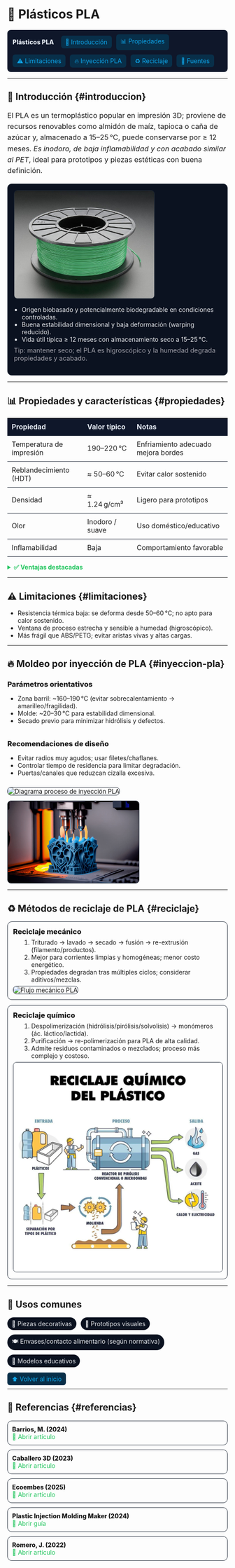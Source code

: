 # 🧃 Plásticos PLA

<!-- Barra de navegación interna -->
<p style="display:flex; gap:10px; flex-wrap:wrap; align-items:center; background:#0f172a; padding:10px 12px; border-radius:8px;">
  <span style="color:#e2e8f0; font-weight:800; margin-right:6px;">Plásticos PLA</span>
  <a href="#introduccion" style="text-decoration:none; color:#0ea5e9; background:#082f49; padding:6px 10px; border-radius:6px;">🏁 Introducción</a>
  <a href="#propiedades" style="text-decoration:none; color:#0ea5e9; background:#082f49; padding:6px 10px; border-radius:6px;">📊 Propiedades</a>
  <a href="#limitaciones" style="text-decoration:none; color:#0ea5e9; background:#082f49; padding:6px 10px; border-radius:6px;">⚠️ Limitaciones</a>
  <a href="#inyeccion-pla" style="text-decoration:none; color:#0ea5e9; background:#082f49; padding:6px 10px; border-radius:6px;">🔥 Inyección PLA</a>
  <a href="#reciclaje" style="text-decoration:none; color:#0ea5e9; background:#082f49; padding:6px 10px; border-radius:6px;">♻️ Reciclaje</a>
  <a href="#referencias" style="text-decoration:none; color:#0ea5e9; background:#082f49; padding:6px 10px; border-radius:6px;">🔗 Fuentes</a>
</p>

---

## 🏁 Introducción {#introduccion}

<p style="font-size:1.02rem; line-height:1.55;">
El PLA es un termoplástico popular en impresión 3D; proviene de recursos renovables como almidón de maíz, tapioca o caña de azúcar y, almacenado a 15–25 °C, puede conservarse por ≥ 12 meses. <em>Es inodoro, de baja inflamabilidad y con acabado similar al PET</em>, ideal para prototipos y piezas estéticas con buena definición. 
</p>

<!-- Hero con imagen y puntos clave -->
<div style="display:flex; gap:16px; flex-wrap:wrap; align-items:flex-start; background:#0b1220; border:1px solid #1f2937; padding:14px; border-radius:10px;">
  <img src="docs/recursos/imgs/Bobina%20de%20PLA.jpg" alt="Bobina de PLA" style="max-width:320px; border-radius:8px; border:1px solid #1f2937;">
  <div style="min-width:260px; flex:1;">
    <ul style="margin:0; padding-left:18px; color:#e5e7eb;">
      <li>Origen biobasado y potencialmente biodegradable en condiciones controladas.</li>
      <li>Buena estabilidad dimensional y baja deformación (warping reducido).</li>
      <li>Vida útil típica ≥ 12 meses con almacenamiento seco a 15–25 °C.</li>
    </ul>
    <p style="margin-top:8px; font-size:0.92rem; color:#a1a1aa;">
      Tip: mantener seco; el PLA es higroscópico y la humedad degrada propiedades y acabado.
    </p>
  </div>
</div>

---

## 📊 Propiedades y características {#propiedades}

<table style="width:100%; border-collapse:collapse; font-size:0.98rem;">
  <thead>
    <tr style="background:#0f172a; color:#e2e8f0;">
      <th style="text-align:left; padding:10px; border-bottom:1px solid #1f2937;">Propiedad</th>
      <th style="text-align:left; padding:10px; border-bottom:1px solid #1f2937;">Valor típico</th>
      <th style="text-align:left; padding:10px; border-bottom:1px solid #1f2937;">Notas</th>
    </tr>
  </thead>
  <tbody>
    <tr>
      <td style="padding:10px; border-bottom:1px solid #1f2937;">Temperatura de impresión</td>
      <td style="padding:10px; border-bottom:1px solid #1f2937;">190–220 °C</td>
      <td style="padding:10px; border-bottom:1px solid #1f2937;">Enfriamiento adecuado mejora bordes</td>
    </tr>
    <tr>
      <td style="padding:10px; border-bottom:1px solid #1f2937;">Reblandecimiento (HDT)</td>
      <td style="padding:10px; border-bottom:1px solid #1f2937;">≈ 50–60 °C</td>
      <td style="padding:10px; border-bottom:1px solid #1f2937;">Evitar calor sostenido</td>
    </tr>
    <tr>
      <td style="padding:10px; border-bottom:1px solid #1f2937;">Densidad</td>
      <td style="padding:10px; border-bottom:1px solid #1f2937;">≈ 1.24 g/cm³</td>
      <td style="padding:10px; border-bottom:1px solid #1f2937;">Ligero para prototipos</td>
    </tr>
    <tr>
      <td style="padding:10px; border-bottom:1px solid #1f2937;">Olor</td>
      <td style="padding:10px; border-bottom:1px solid #1f2937;">Inodoro / suave</td>
      <td style="padding:10px; border-bottom:1px solid #1f2937;">Uso doméstico/educativo</td>
    </tr>
    <tr>
      <td style="padding:10px; border-bottom:1px solid #1f2937;">Inflamabilidad</td>
      <td style="padding:10px; border-bottom:1px solid #1f2937;">Baja</td>
      <td style="padding:10px; border-bottom:1px solid #1f2937;">Comportamiento favorable</td>
    </tr>
  </tbody>
</table>

<details style="margin-top:10px;">
  <summary style="cursor:pointer; font-weight:700; color:#22c55e;">✅ Ventajas destacadas</summary>
  <ul style="margin-top:8px;">
    <li>Buena rigidez para prototipos con detalle.</li>
    <li>Transparencia/opacidad según formulación; buen brillo.</li>
    <li>Estabilidad dimensional; menor contracción entre capas.</li>
    <li>Puede ser apto para contacto alimentario si se cumplen requisitos.</li>
  </ul>
</details>

---

## ⚠️ Limitaciones {#limitaciones}

- Resistencia térmica baja: se deforma desde 50–60 °C; no apto para calor sostenido.  
- Ventana de proceso estrecha y sensible a humedad (higroscópico).  
- Más frágil que ABS/PETG; evitar aristas vivas y altas cargas.  

---

## 🔥 Moldeo por inyección de PLA {#inyeccion-pla}

<div style="display:flex; gap:14px; flex-wrap:wrap;">
  <div style="flex:1; min-width:260px;">
    <h3 style="margin:6px 0; font-weight:800;">Parámetros orientativos</h3>
    <ul>
      <li>Zona barril: ~160–190 °C (evitar sobrecalentamiento → amarilleo/fragilidad).</li>
      <li>Molde: ~20–30 °C para estabilidad dimensional.</li>
      <li>Secado previo para minimizar hidrólisis y defectos.</li>
    </ul>
  </div>
  <div style="flex:1; min-width:260px;">
    <h3 style="margin:6px 0; font-weight:800;">Recomendaciones de diseño</h3>
    <ul>
      <li>Evitar radios muy agudos; usar filetes/chaflanes.</li>
      <li>Controlar tiempo de residencia para limitar degradación.</li>
      <li>Puertas/canales que reduzcan cizalla excesiva.</li>
    </ul>
  </div>
</div>

<div style="margin-top:10px; display:flex; gap:12px; flex-wrap:wrap;">
  <img src="docs/recursos/imgs/diagrama%20de%20proceso%20de%20inyeccion%20PLA.webp" alt="Diagrama proceso de inyección PLA" style="max-width:300px; border:1px solid #1f2937; border-radius:8px;">
  <img src="docs/recursos/imgs/Pieza%20inyectada%20en%20PLA.png" alt="Pieza inyectada en PLA" style="max-width:300px; border:1px solid #1f2937; border-radius:8px;">
</div>

---

## ♻️ Métodos de reciclaje de PLA {#reciclaje}

<div style="display:grid; grid-template-columns:repeat(auto-fit,minmax(260px,1fr)); gap:12px;">
  <div style="border:1px solid #1f2937; border-radius:10px; padding:12px;">
    <h3 style="margin:0 0 6px; font-weight:800;">Reciclaje mecánico</h3>
    <ol style="margin:0 0 6px 18px;">
      <li>Triturado → lavado → secado → fusión → re-extrusión (filamento/productos).</li>
      <li>Mejor para corrientes limpias y homogéneas; menor costo energético.</li>
      <li>Propiedades degradan tras múltiples ciclos; considerar aditivos/mezclas.</li>
    </ol>
    <img src="docs/recursos/imgs/Flujo%20mecanico%20PLA.webp" alt="Flujo mecánico PLA" style="max-width:100%; border:1px solid #1f2937; border-radius:8px;">
  </div>
  <div style="border:1px solid #1f2937; border-radius:10px; padding:12px;">
    <h3 style="margin:0 0 6px; font-weight:800;">Reciclaje químico</h3>
    <ol style="margin:0 0 6px 18px;">
      <li>Despolimerización (hidrólisis/pirólisis/solvolisis) → monómeros (ác. láctico/lactida).</li>
      <li>Purificación → re-polimerización para PLA de alta calidad.</li>
      <li>Admite residuos contaminados o mezclados; proceso más complejo y costoso.</li>
    </ol>
    <img src="docs/recursos/imgs/Flujo%20quimico%20PLA.webp" alt="Flujo químico PLA" style="max-width:100%; border:1px solid #1f2937; border-radius:8px;">
  </div>
</div>

---

## 🧩 Usos comunes

<div style="display:flex; gap:10px; flex-wrap:wrap;">
  <span style="background:#0b1220; color:#e5e7eb; padding:6px 10px; border-radius:999px;">🎨 Piezas decorativas</span>
  <span style="background:#0b1220; color:#e5e7eb; padding:6px 10px; border-radius:999px;">🧩 Prototipos visuales</span>
  <span style="background:#0b1220; color:#e5e7eb; padding:6px 10px; border-radius:999px;">🍽️ Envases/contacto alimentario (según normativa)</span>
  <span style="background:#0b1220; color:#e5e7eb; padding:6px 10px; border-radius:999px;">🧱 Modelos educativos</span>
</div>

<p style="margin-top:18px;">
  <a href="#introduccion" style="text-decoration:none; background:#082f49; color:#0ea5e9; padding:6px 10px; border-radius:6px;">⬆️ Volver al inicio</a>
</p>

---

## 🔗 Referencias {#referencias}

<ul style="list-style:none; padding-left:0; display:grid; grid-template-columns:repeat(auto-fit,minmax(260px,1fr)); gap:10px;">
  <li style="border:1px solid #1f2937; border-radius:10px; padding:10px;">
    <strong style="font-weight:800;">Barrios, M. (2024)</strong><br>
    <a href="https://gtaambiental.com/reciclaje-mecanico-y-quimico/" target="_blank" style="text-decoration:none; color:#22c55e;">🔗 Abrir artículo</a>
  </li>
  <li style="border:1px solid #1f2937; border-radius:10px; padding:10px;">
    <strong style="font-weight:800;">Caballero 3D (2023)</strong><br>
    <a href="https://caballero3d.com/pla/" target="_blank" style="text-decoration:none; color:#22c55e;">🔗 Abrir artículo</a>
  </li>
  <li style="border:1px solid #1f2937; border-radius:10px; padding:10px;">
    <strong style="font-weight:800;">Ecoembes (2025)</strong><br>
    <a href="https://reducereutilizarecicla.org/plastico-pla-usos-reciclaje/" target="_blank" style="text-decoration:none; color:#22c55e;">🔗 Abrir artículo</a>
  </li>
  <li style="border:1px solid #1f2937; border-radius:10px; padding:10px;">
    <strong style="font-weight:800;">Plastic Injection Molding Maker (2024)</strong><br>
    <a href="https://www.djmolding.com/es/pla-injection-molding-a-comprehensive-guide/" target="_blank" style="text-decoration:none; color:#22c55e;">🔗 Abrir guía</a>
  </li>
  <li style="border:1px solid #1f2937; border-radius:10px; padding:10px;">
    <strong style="font-weight:800;">Romero, J. (2022)</strong><br>
    <a href="https://sicnova3d.com/blog/experiencias-3d/que-es-el-pla-en-impresion-3d-y-para-que-se-utiliza/" target="_blank" style="text-decoration:none; color:#22c55e;">🔗 Abrir artículo</a>
  </li>
</ul>
